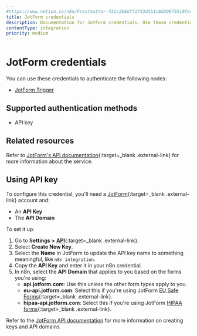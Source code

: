 ```yaml
---
#https://www.notion.so/n8n/Frontmatter-432c2b8dff1f43d4b1c8d20075510fe4
title: JotForm credentials
description: Documentation for JotForm credentials. Use these credentials to authenticate JotForm in n8n, a workflow automation platform.
contentType: integration
priority: medium
---
```


# JotForm credentials

You can use these credentials to authenticate the following nodes:

- [JotForm Trigger](/integrations/builtin/trigger-nodes/n8n-nodes-base.jotformtrigger/)

## Supported authentication methods

- API key

## Related resources

Refer to [JotForm's API documentation](https://api.jotform.com/docs/){:target=_blank .external-link} for more information about the service.

## Using API key

To configure this credential, you'll need a [JotForm](https://www.jotform.com/){:target=_blank .external-link} account and:

- An **API Key**
- The **API Domain**

To set it up:

1. Go to **Settings >** [**API**](https://www.jotform.com/myaccount/api){:target=_blank .external-link}.
2. Select **Create New Key**.
3. Select the **Name** in JotForm to update the API key name to something meaningful, like `n8n integration`.
4. Copy the **API Key** and enter it in your n8n credential.
5. In n8n, select the **API Domain** that applies to you based on the forms you're using:
    - **api.jotform.com**: Use this unless the other form types apply to you.
    - **eu-api.jotform.com**: Select this if you're using JotForm [EU Safe Forms](https://www.jotform.com/eu-safe-forms/){:target=_blank .external-link}.
    - **hipaa-api.jotform.com**: Select this if you're using JotForm [HIPAA forms](https://www.jotform.com/hipaa/){:target=_blank .external-link}.

Refer to the [JotForm API documentation](https://api.jotform.com/docs/) for more information on creating keys and API domains.
